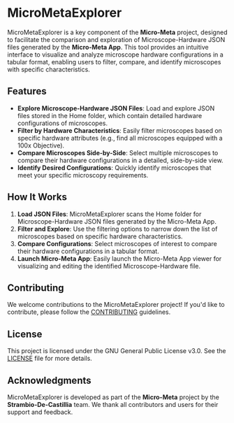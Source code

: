 # MicroMetaExplorer

MicroMetaExplorer is a key component of the **Micro-Meta** project, designed to facilitate the comparison and exploration of Microscope-Hardware JSON files generated by the **Micro-Meta App**. This tool provides an intuitive interface to visualize and analyze microscope hardware configurations in a tabular format, enabling users to filter, compare, and identify microscopes with specific characteristics.

## Features

- **Explore Microscope-Hardware JSON Files**: Load and explore JSON files stored in the Home folder, which contain detailed hardware configurations of microscopes.
- **Filter by Hardware Characteristics**: Easily filter microscopes based on specific hardware attributes (e.g., find all microscopes equipped with a 100x Objective).
- **Compare Microscopes Side-by-Side**: Select multiple microscopes to compare their hardware configurations in a detailed, side-by-side view.
- **Identify Desired Configurations**: Quickly identify microscopes that meet your specific microscopy requirements.


## How It Works

1. **Load JSON Files**: MicroMetaExplorer scans the Home folder for Microscope-Hardware JSON files generated by the Micro-Meta App.
2. **Filter and Explore**: Use the filtering options to narrow down the list of microscopes based on specific hardware characteristics.
3. **Compare Configurations**: Select microscopes of interest to compare their hardware configurations in a tabular format.
4. **Launch Micro-Meta App**: Easily launch the Micro-Meta App viewer for visualizing and editing the identified Microscope-Hardware file.

## Contributing

We welcome contributions to the MicroMetaExplorer project! If you'd like to contribute, please follow the [CONTRIBUTING](CONTRIBUTING.md) guidelines.

## License

This project is licensed under the GNU General Public License v3.0. See the [LICENSE](LICENSE) file for more details.

## Acknowledgments

MicroMetaExplorer is developed as part of the **Micro-Meta** project by the **Strambio-De-Castillia** team. We thank all contributors and users for their support and feedback.

